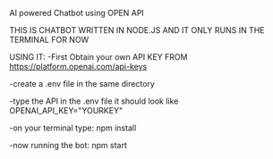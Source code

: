 AI powered Chatbot using OPEN API

THIS IS CHATBOT WRITTEN IN NODE.JS AND IT ONLY RUNS IN THE TERMINAL FOR NOW

USING IT:
-First Obtain your own API KEY FROM https://platform.openai.com/api-keys

-create a .env file in the same directory 

-type the API in the .env file it should look like 
OPENAI_API_KEY="YOURKEY"


-on your terminal type:
  npm install

-now running the bot:
npm start 

